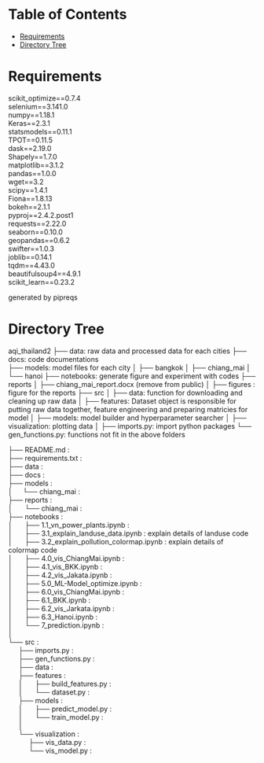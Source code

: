 <h1>Table of Contents<span class="tocSkip"></span></h1>
<div class="toc"><ul class="toc-item"><li><span><a href="#Requirements" data-toc-modified-id="Requirements-1">Requirements</a></span></li><li><span><a href="#Directory-Tree" data-toc-modified-id="Directory-Tree-2">Directory Tree</a></span></li></ul></div>

# Requirements

scikit_optimize==0.7.4 <br>
selenium==3.141.0 <br>
numpy==1.18.1<br>
Keras==2.3.1 <br>
statsmodels==0.11.1<br>
TPOT==0.11.5<br>
dask==2.19.0<br>
Shapely==1.7.0<br>
matplotlib==3.1.2<br>
pandas==1.0.0<br>
wget==3.2<br>
scipy==1.4.1<br>
Fiona==1.8.13<br>
bokeh==2.1.1<br>
pyproj==2.4.2.post1<br>
requests==2.22.0<br>
seaborn==0.10.0<br>
geopandas==0.6.2<br>
swifter==1.0.3<br>
joblib==0.14.1<br>
tqdm==4.43.0<br>
beautifulsoup4==4.9.1<br>
scikit_learn==0.23.2<br>

generated by pipreqs

# Directory Tree

aqi_thailand2 
├── data: raw data and processed data for each cities 
├── docs: code documentations  
├── models: model files for each city
│   ├── bangkok
│   ├── chiang_mai
│   └── hanoi
├── notebooks: generate figure and experiment with codes
├── reports
│   ├── chiang_mai_report.docx (remove from public)
│   ├── figures : figure for the reports
├── src
│   ├── data: function for downloading and cleaning up raw data 
│   ├── features:  Dataset object is responsible for putting raw data together, feature engineering and preparing matricies for model 
│   ├── models: model builder and hyperparameter searcher
│   ├── visualization: plotting data 
│   ├── imports.py: import python packages
└── gen_functions.py: functions not fit in the above folders

├── README.md : <br>
├── requirements.txt : <br>
├── data : <br>
├── docs : <br>
├── models : <br>
│$\;\;\;\;\;\;$└── chiang_mai : <br>
├── reports : <br>
│   $\;\;\;\;\;\;$└── chiang_mai : <br>
├── notebooks : <br>
│   $\;\;\;\;\;\;$├── 1.1_vn_power_plants.ipynb : <br>
│   $\;\;\;\;\;\;$├── 3.1_explain_landuse_data.ipynb : explain details of landuse code <br>
│   $\;\;\;\;\;\;$├── 3.2_explain_pollution_colormap.ipynb : explain details of colormap code <br>
│   $\;\;\;\;\;\;$├── 4.0_vis_ChiangMai.ipynb : <br>
│   $\;\;\;\;\;\;$├── 4.1_vis_BKK.ipynb : <br>
│   $\;\;\;\;\;\;$├── 4.2_vis_Jakata.ipynb : <br>
│   $\;\;\;\;\;\;$├── 5.0_ML-Model_optimize.ipynb : <br>
│   $\;\;\;\;\;\;$├── 6.0_vis_ChiangMai.ipynb : <br>
│   $\;\;\;\;\;\;$├── 6.1_BKK.ipynb : <br>
│   $\;\;\;\;\;\;$├── 6.2_vis_Jarkata.ipynb : <br>
│   $\;\;\;\;\;\;$├── 6.3_Hanoi.ipynb : <br>
│   $\;\;\;\;\;\;$└── 7_prediction.ipynb : <br>
│   <br>
└── src : <br>
    $\;\;\;\;\;\;$├── imports.py : <br>
    $\;\;\;\;\;\;$├── gen_functions.py : <br>
    $\;\;\;\;\;\;$├── data : <br>
    $\;\;\;\;\;\;$├── features : <br>
$\;\;\;\;\;\;$│   $\;\;\;\;\;\;$├── build_features.py : <br>
$\;\;\;\;\;\;$│   $\;\;\;\;\;\;$└── dataset.py : <br>
    $\;\;\;\;\;\;$├── models : <br>
$\;\;\;\;\;\;$│   $\;\;\;\;\;\;$├── predict_model.py : <br>
$\;\;\;\;\;\;$│   $\;\;\;\;\;\;$└── train_model.py : <br>
$\;\;\;\;\;\;$│   
$\;\;\;\;\;\;$└── visualization : <br>
        $\;\;\;\;\;\;$$\;\;\;\;\;\;$├── vis_data.py : <br>
        $\;\;\;\;\;\;$$\;\;\;\;\;\;$└── vis_model.py : <br>




```python

```
